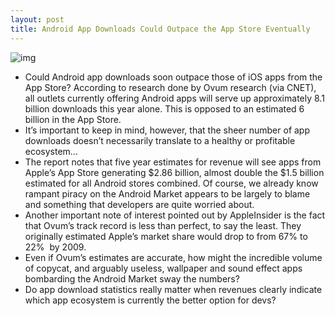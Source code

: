 ```yaml
---
layout: post
title: Android App Downloads Could Outpace the App Store Eventually
---
```

![img](http://media.idownloadblog.com/wp-content/uploads/2011/08/hungry-evil-Android-e1312908881444.jpeg)
* Could Android app downloads soon outpace those of iOS apps from the App Store? According to research done by Ovum research (via CNET), all outlets currently offering Android apps will serve up approximately 8.1 billion downloads this year alone. This is opposed to an estimated 6 billion in the App Store.
* It’s important to keep in mind, however, that the sheer number of app downloads doesn’t necessarily translate to a healthy or profitable ecosystem…
* The report notes that five year estimates for revenue will see apps from Apple’s App Store generating $2.86 billion, almost double the $1.5 billion estimated for all Android stores combined. Of course, we already know rampant piracy on the Android Market appears to be largely to blame and something that developers are quite worried about.
* Another important note of interest pointed out by AppleInsider is the fact that Ovum’s track record is less than perfect, to say the least. They originally estimated Apple’s market share would drop to from 67% to 22%  by 2009.
* Even if Ovum’s estimates are accurate, how might the incredible volume of copycat, and arguably useless, wallpaper and sound effect apps bombarding the Android Market sway the numbers?
* Do app download statistics really matter when revenues clearly indicate which app ecosystem is currently the better option for devs?


